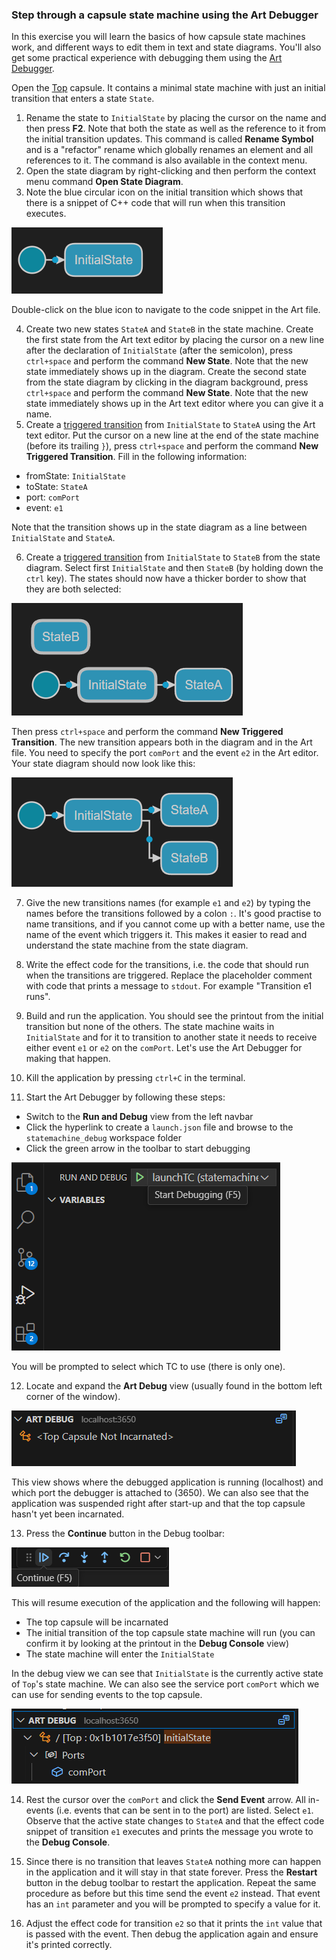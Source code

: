 ### Step through a capsule state machine using the Art Debugger

In this exercise you will learn the basics of how capsule state machines work, and different ways to edit them in text and state diagrams. You'll also get some practical experience with debugging them using the [Art Debugger](https://secure-dev-ops.github.io/code-realtime/running-and-debugging/debugging/). 

Open the <a class="open-file-link" href="Top.art">Top</a> capsule. It contains a minimal state machine with just an initial transition that enters a state `State`.

1. Rename the state to `InitialState` by placing the cursor on the name and then press **F2**. Note that both the state as well as the reference to it from the initial transition updates. This command is called **Rename Symbol** and is a "refactor" rename which globally renames an element and all references to it. The command is also available in the context menu.
2. Open the state diagram by right-clicking and then perform the context menu command **Open State Diagram**.
3. Note the blue circular icon on the initial transition which shows that there is a snippet of C++ code that will run when this transition executes.

![](effect_icon.png)

Double-click on the blue icon to navigate to the code snippet in the Art file.

4. Create two new states `StateA` and `StateB` in the state machine. Create the first state from the Art text editor by placing the cursor on a new line after the declaration of `InitialState` (after the semicolon), press `ctrl+space` and perform the command **New State**. Note that the new state immediately shows up in the diagram. Create the second state from the state diagram by clicking in the diagram background, press `ctrl+space` and perform the command **New State**. Note that the new state immediately shows up in the Art text editor where you can give it a name.
5. Create a [triggered transition](https://secure-dev-ops.github.io/code-realtime/art-lang/#transition) from `InitialState` to `StateA` using the Art text editor. Put the cursor on a new line at the end of the state machine (before its trailing `}`), press `ctrl+space` and perform the command **New Triggered Transition**. Fill in the following information:

* fromState: `InitialState`
* toState: `StateA`
* port: `comPort`
* event: `e1`

Note that the transition shows up in the state diagram as a line between `InitialState` and `StateA`.

6. Create a [triggered transition](https://secure-dev-ops.github.io/code-realtime/art-lang/#transition) from `InitialState` to `StateB` from the state diagram. Select first `InitialState` and then `StateB` (by holding down the `ctrl` key). The states should now have a thicker border to show that they are both selected:

![](multiselection.png)

Then press `ctrl+space` and perform the command **New Triggered Transition**. The new transition appears both in the diagram and in the Art file. You need to specify the port `comPort` and the event `e2` in the Art editor. Your state diagram should now look like this:

![](statediagram.png)

7. Give the new transitions names (for example `e1` and `e2`) by typing the names before the transitions followed by a colon `:`. It's good practise to name transitions, and if you cannot come up with a better name, use the name of the event which triggers it. This makes it easier to read and understand the state machine from the state diagram.

8. Write the effect code for the transitions, i.e. the code that should run when the transitions are triggered. Replace the placeholder comment with code that prints a message to `stdout`. For example "Transition e1 runs".

9. Build and run the application. You should see the printout from the initial transition but none of the others. The state machine waits in `InitialState` and for it to transition to another state it needs to receive either event `e1` or `e2` on the `comPort`. Let's use the Art Debugger for making that happen.

10. Kill the application by pressing `ctrl+C` in the terminal.

11. Start the Art Debugger by following these steps:

* Switch to the **Run and Debug** view from the left navbar
* Click the hyperlink to create a `launch.json` file and browse to the `statemachine_debug` workspace folder
* Click the green arrow in the toolbar to start debugging

![](start_debugging.png)

You will be prompted to select which TC to use (there is only one).

12. Locate and expand the **Art Debug** view (usually found in the bottom left corner of the window).

![](art_debug_view.png)

This view shows where the debugged application is running (localhost) and which port the debugger is attached to (3650). We can also see that the application was suspended right after start-up and that the top capsule hasn't yet been incarnated.

13. Press the **Continue** button in the Debug toolbar:

![](debug_toolbar.png)

This will resume execution of the application and the following will happen:

* The top capsule will be incarnated
* The initial transition of the top capsule state machine will run (you can confirm it by looking at the printout in the **Debug Console** view)
* The state machine will enter the `InitialState`

In the debug view we can see that `InitialState` is the currently active state of `Top`'s state machine. We can also see the service port `comPort` which we can use for sending events to the top capsule.

![](debugview_running.png)

14. Rest the cursor over the `comPort` and click the **Send Event** arrow. All in-events (i.e. events that can be sent in to the port) are listed. Select `e1`. Observe that the active state changes to `StateA` and that the effect code snippet of transition `e1` executes and prints the message you wrote to the **Debug Console**.

15. Since there is no transition that leaves `StateA` nothing more can happen in the application and it will stay in that state forever. Press the **Restart** button in the debug toolbar to restart the application. Repeat the same procedure as before but this time send the event `e2` instead. That event has an `int` parameter and you will be prompted to specify a value for it. 

16. Adjust the effect code for transition `e2` so that it prints the `int` value that is passed with the event. Then debug the application again and ensure it's printed correctly. 